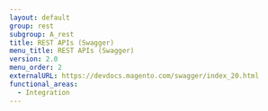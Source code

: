 ```yaml
---
layout: default
group: rest
subgroup: A_rest
title: REST APIs (Swagger)
menu_title: REST APIs (Swagger)
version: 2.0
menu_order: 2
externalURL: https://devdocs.magento.com/swagger/index_20.html
functional_areas:
  - Integration
---
```

